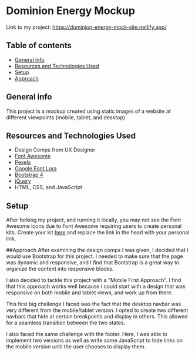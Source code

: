 # Dominion Energy Mockup
Link to my project: https://dominion-energy-mock-site.netlify.app/

## Table of contents
* [General info](#general-info)
* [Resources and Technologies Used](#resources-and-technologies-used)
* [Setup](#setup)
* [Approach](#approach)

## General info
This project is a mockup created using static images of a website at different viewpoints (mobile, tablet, and desktop)
	
## Resources and Technologies Used

* Design Comps from UX Designer
* <a href="https://fontawesome.com/">Font Awesome</a>
* <a href="https://www.pexels.com/">Pexels</a>
* <a href="https://fonts.google.com/specimen/Lora?category=Serif&preview.text=Watch%20the%20Weather&preview.text_type=custom&sidebar.open=true&selection.family=Lora">Google Font Lora</a>
* <a href="https://getbootstrap.com/docs/4.5/getting-started/introduction/">Bootstrap 4</a>
* <a href="https://code.jquery.com/">jQuery</a>
* HTML, CSS, and JavaScript
	
## Setup
After forking my project, and running it locally, you may not see the Font Awesome icons due to Font Awesome requiring users to create personal kits.  Create your kit <a href="https://fontawesome.com/start">here</a> and replace the link in the head with your personal link.

##Approach
After examining the design comps I was given, I decided that I would use Bootstrap for this project.  I needed to make sure that the page was dynamic and responsive, and I find that Bootstrap is a great way to organize the content into responsive blocks.

I also decided to tackle this project with a "Mobile First Approach".  I find that this approach works well because I could start with a design that was responsive on both mobile and tablet views, and work up from there.

This first big challenge I faced was the fact that the desktop navbar was very different from the mobile/tablet version.  I opted to create two different navbars that hide at certain breakpoints and display in others.  This allowed for a seamless transition between the two states.

I also faced the same challenge with the footer.  Here, I was able to implement two versions as well as write some JavaScript to hide links on the mobile version until the user chooses to display them.



